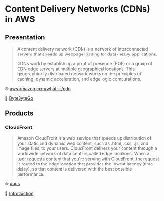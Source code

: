 # Content Delivery Networks (CDNs) in AWS

## Presentation

> A content delivery network (CDN) is a network of interconnected servers that speeds up webpage loading for data-heavy applications.
>  
> CDNs work by establishing a point of presence (POP) or a group of CDN edge servers at multiple geographical locations.
> This geographically distributed network works on the principles of caching, dynamic acceleration, and edge logic computations.

🌐 [aws.amazon.com/what-is/cdn](https://aws.amazon.com/what-is/cdn/)

🎥 [ByteByteGo](https://www.youtube.com/watch?v=RI9np1LWzqw)

## Products

### CloudFront

> Amazon CloudFront is a web service that speeds up distribution of your static and dynamic web content, such as .html, .css, .js, and image files, to your users.
> CloudFront delivers your content through a worldwide network of data centers called edge locations.
> When a user requests content that you're serving with CloudFront, the request is routed to the edge location that provides the lowest latency (time delay), so that content is delivered with the best possible performance.

🌐 [docs](https://docs.aws.amazon.com/AmazonCloudFront/latest/DeveloperGuide/Introduction.html)

🎥 [Introduction](https://www.youtube.com/watch?v=AT-nHW3_SVI)
